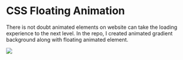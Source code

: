 # CSS Floating Animation

There is not doubt animated elements on website can take the loading experience to the next level. In the repo, I created animated gradient background along with floating animated element.

![](https://media4.giphy.com/media/uHU5PKbfI8QEHM0mYM/giphy.gif)
